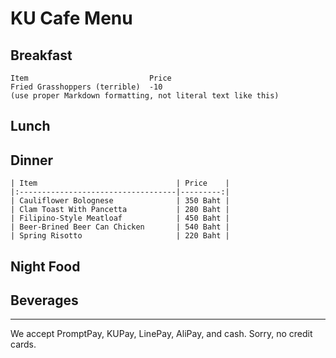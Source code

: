 # KU Cafe Menu


## Breakfast

    Item                           Price
    Fried Grasshoppers (terrible)  -10
    (use proper Markdown formatting, not literal text like this)

## Lunch 


## Dinner

    | Item                               | Price    |
    |:-----------------------------------|---------:|
    | Cauliflower Bolognese              | 350 Baht |
    | Clam Toast With Pancetta           | 280 Baht |
    | Filipino-Style Meatloaf            | 450 Baht |
    | Beer-Brined Beer Can Chicken       | 540 Baht |      
    | Spring Risotto                     | 220 Baht |


## Night Food


## Beverages



---

We accept PromptPay, KUPay, LinePay, AliPay, and cash. Sorry, no credit cards.
